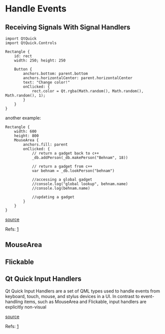 #  Handle Events


## Receiving Signals With Signal Handlers

```
import QtQuick
import QtQuick.Controls

Rectangle {
    id: rect
    width: 250; height: 250

    Button {
        anchors.bottom: parent.bottom
        anchors.horizontalCenter: parent.horizontalCenter
        text: "Change color!"
        onClicked: {
            rect.color = Qt.rgba(Math.random(), Math.random(), Math.random(), 1);
        }
    }
}
```

another example:

```
Rectangle {
    width: 600
    height: 800
    MouseArea {
        anchors.fill: parent
        onClicked: {
            // return a gadget back to c++
            _db.addPerson(_db.makePerson("Behnam", 18))

            // return a gadget from c++
            var behnam = _db.lookPerson("behnam")

            //accessing a global gadget
            //console.log("global lookup", behnam.name)
            //console.log(behnam.name)

            //updating a gadget
        }
    }
}
```

[source](../src/receiving_signals_with_signal_handlers.cpp)


Refs: [1](https://doc.qt.io/qt-6/qtqml-syntax-signals.html#receiving-signals-with-signal-handlers)

## MouseArea  

## Flickable

## Qt Quick Input Handlers
Qt Quick Input Handlers are a set of QML types used to handle events from keyboard, touch, mouse, and stylus devices in a UI. In contrast to event-handling items, such as MouseArea and Flickable, input handlers are explicitly non-visual

[source](src/qt_quick_input_handlers.cpp)




Refs: [1](https://doc.qt.io/qt-6/qtquickhandlers-index.html)
